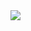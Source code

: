 <div style="center">
  <img src="https://i.pinimg.com/originals/b2/32/55/b2325557a903fdf56b50da4656da9221.gif">
</div>
